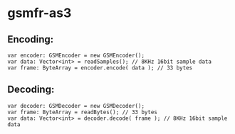 gsmfr-as3
=========

Encoding:
---------
	var encoder: GSMEncoder = new GSMEncoder();
	var data: Vector<int> = readSamples(); // 8KHz 16bit sample data
	var frame: ByteArray = encoder.encode( data ); // 33 bytes

Decoding:
---------
	var decoder: GSMDecoder = new GSMDecoder();
	var frame: ByteArray = readBytes(); // 33 bytes
	var data: Vector<int> = decoder.decode( frame ); // 8KHz 16bit sample data